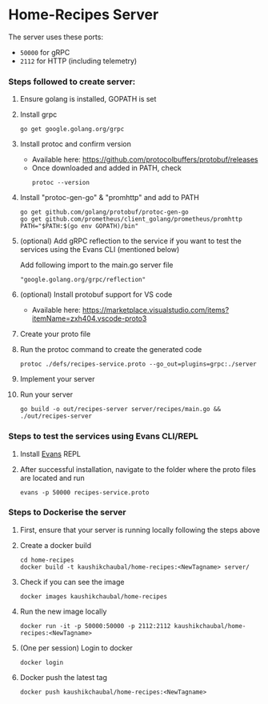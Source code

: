 # Home-Recipes Server 

The server uses these ports:
* `50000` for gRPC
* `2112` for HTTP (including telemetry)

### Steps followed to create server:

1. Ensure golang is installed, GOPATH is set

2. Install grpc
    ```
    go get google.golang.org/grpc
    ```

3. Install protoc and confirm version
    * Available here: https://github.com/protocolbuffers/protobuf/releases
    * Once downloaded and added in PATH, check
        ```
        protoc --version
        ```

4. Install "protoc-gen-go" & "promhttp" and add to PATH
    ```
    go get github.com/golang/protobuf/protoc-gen-go
    go get github.com/prometheus/client_golang/prometheus/promhttp
    PATH="$PATH:$(go env GOPATH)/bin"
    ```

5. (optional) Add gRPC reflection to the service if you want to test the services using the Evans CLI (mentioned below)

    Add following import to the main.go server file
    ```
    "google.golang.org/grpc/reflection"
    ```

6. (optional) Install protobuf support for VS code
    * Available here: https://marketplace.visualstudio.com/items?itemName=zxh404.vscode-proto3

7. Create your proto file

8. Run the protoc command to create the generated code
    ```
    protoc ./defs/recipes-service.proto --go_out=plugins=grpc:./server
    ```

9. Implement your server

10. Run your server
    ```
    go build -o out/recipes-server server/recipes/main.go && ./out/recipes-server
    ```

### Steps to test the services using Evans CLI/REPL

1. Install [Evans](https://github.com/ktr0731/evans) REPL 

2. After successful installation, navigate to the folder where the proto files are located and run 
    ```
    evans -p 50000 recipes-service.proto
    ```

### Steps to Dockerise the server

1. First, ensure that your server is running locally following the steps above

2. Create a docker build
    ```
    cd home-recipes
    docker build -t kaushikchaubal/home-recipes:<NewTagname> server/
    ```

3. Check if you can see the image
    ```
    docker images kaushikchaubal/home-recipes
    ```

4. Run the new image locally
    ```
    docker run -it -p 50000:50000 -p 2112:2112 kaushikchaubal/home-recipes:<NewTagname>
    ```

5. (One per session) Login to docker
    ```
    docker login
    ```

6. Docker push the latest tag
    ```
    docker push kaushikchaubal/home-recipes:<NewTagname>
    ```